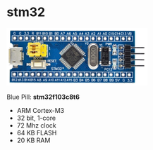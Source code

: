 # stm32

<img src="./s-l3002.png"/>

Blue Pill: **stm32f103c8t6**

- ARM Cortex-M3
- 32 bit, 1-core
- 72 Mhz clock
- 64 KB FLASH
- 20 KB RAM
